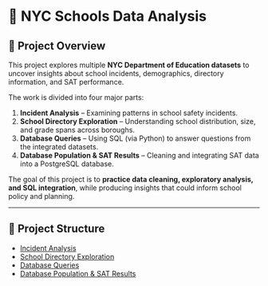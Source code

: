 # 🗽 NYC Schools Data Analysis  

## 📌 Project Overview
This project explores multiple **NYC Department of Education datasets** to uncover insights about school incidents, demographics, directory information, and SAT performance.  

The work is divided into four major parts:
1. **Incident Analysis** – Examining patterns in school safety incidents.  
2. **School Directory Exploration** – Understanding school distribution, size, and grade spans across boroughs.  
3. **Database Queries** – Using SQL (via Python) to answer questions from the integrated datasets.  
4. **Database Population & SAT Results** – Cleaning and integrating SAT data into a PostgreSQL database.  

The goal of this project is to **practice data cleaning, exploratory analysis, and SQL integration**, while producing insights that could inform school policy and planning.  

---

## 📂 Project Structure
- [Incident Analysis](./incident_analysis/README.md)  
- [School Directory Exploration](./school_directory_exploration/README.md)  
- [Database Queries](./database_queries/README.md)  
- [Database Population & SAT Results](./database_population/README.md) 
